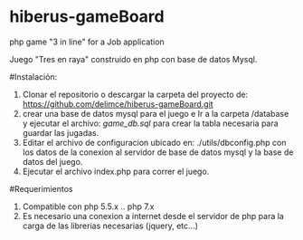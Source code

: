 # hiberus-gameBoard
php game "3 in line" for a Job application

Juego "Tres en raya" construido en php con base de datos Mysql.

#Instalación:

1. Clonar el repositorio o descargar la carpeta del proyecto de: https://github.com/delimce/hiberus-gameBoard.git
2. crear una base de datos mysql para el juego e Ir a la carpeta /database y ejecutar el archivo: *game_db.sql* para crear la tabla necesaria para guardar las jugadas.
3. Editar el archivo de configuracion ubicado en: ./utils/dbconfig.php con los datos de la conexion al servidor de base de datos mysql y la base de datos del juego.
4. Ejecutar el archivo index.php para correr el juego.
 

#Requerimientos
1. Compatible con php 5.5.x .. php 7.x
2. Es necesario una conexion a internet desde el servidor de php para la carga de las librerias necesarias (jquery, etc...)